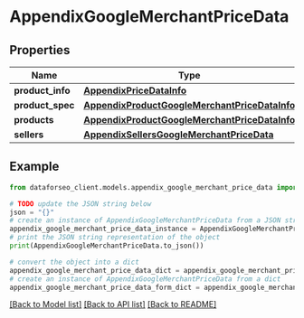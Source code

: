 # AppendixGoogleMerchantPriceData


## Properties

Name | Type | Description | Notes
------------ | ------------- | ------------- | -------------
**product_info** | [**AppendixPriceDataInfo**](AppendixPriceDataInfo.md) |  | [optional] 
**product_spec** | [**AppendixProductGoogleMerchantPriceDataInfo**](AppendixProductGoogleMerchantPriceDataInfo.md) |  | [optional] 
**products** | [**AppendixProductGoogleMerchantPriceDataInfo**](AppendixProductGoogleMerchantPriceDataInfo.md) |  | [optional] 
**sellers** | [**AppendixSellersGoogleMerchantPriceData**](AppendixSellersGoogleMerchantPriceData.md) |  | [optional] 

## Example

```python
from dataforseo_client.models.appendix_google_merchant_price_data import AppendixGoogleMerchantPriceData

# TODO update the JSON string below
json = "{}"
# create an instance of AppendixGoogleMerchantPriceData from a JSON string
appendix_google_merchant_price_data_instance = AppendixGoogleMerchantPriceData.from_json(json)
# print the JSON string representation of the object
print(AppendixGoogleMerchantPriceData.to_json())

# convert the object into a dict
appendix_google_merchant_price_data_dict = appendix_google_merchant_price_data_instance.to_dict()
# create an instance of AppendixGoogleMerchantPriceData from a dict
appendix_google_merchant_price_data_form_dict = appendix_google_merchant_price_data.from_dict(appendix_google_merchant_price_data_dict)
```
[[Back to Model list]](../README.md#documentation-for-models) [[Back to API list]](../README.md#documentation-for-api-endpoints) [[Back to README]](../README.md)


